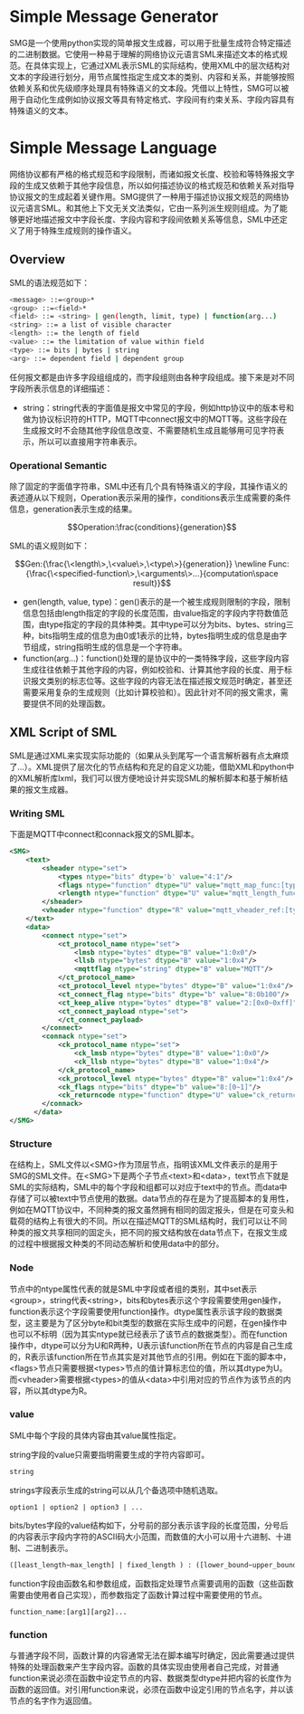 # Simple Message Generator

SMG是一个使用python实现的简单报文生成器，可以用于批量生成符合特定描述的二进制数据。它使用一种易于理解的网络协议元语言SML来描述文本的格式规范。在具体实现上，它通过XML表示SML的实际结构，使用XML中的层次结构对文本的字段进行划分，用节点属性指定生成文本的类别、内容和关系，并能够按照依赖关系和优先级顺序处理具有特殊语义的文本段。凭借以上特性，SMG可以被用于自动化生成例如协议报文等具有特定格式、字段间有约束关系、字段内容具有特殊语义的文本。

# Simple Message Language

网络协议都有严格的格式规范和字段限制，而诸如报文长度、校验和等特殊报文字段的生成又依赖于其他字段信息，所以如何描述协议的格式规范和依赖关系对指导协议报文的生成起着关键作用。SMG提供了一种用于描述协议报文规范的网络协议元语言SML。和其他上下文无关文法类似，它由一系列派生规则组成。为了能够更好地描述报文中字段长度、字段内容和字段间依赖关系等信息，SML中还定义了用于特殊生成规则的操作语义。

## Overview

SML的语法规范如下：

```bash
<message> ::=<group>*
<group> ::=<field>* 
<field> ::= <string> | gen(length, limit, type) | function(arg...)
<string> ::= a list of visible character
<length> ::= the length of field
<value> ::= the limitation of value within field
<type> ::= bits | bytes | string
<arg> ::= dependent field | dependent group
```

任何报文都是由许多字段组组成的，而字段组则由各种字段组成。接下来是对不同字段所表示信息的详细描述：

- string：string代表的字面值是报文中常见的字段，例如http协议中的版本号和做为协议标识符的HTTP，MQTT中connect报文中的MQTT等。这些字段在生成报文时不会随其他字段信息改变、不需要随机生成且能够用可见字符表示，所以可以直接用字符串表示。

### Operational Semantic

除了固定的字面值字符串，SML中还有几个具有特殊语义的字段，其操作语义的表述遵从以下规则，Operation表示采用的操作，conditions表示生成需要的条件信息，generation表示生成的结果。
```math
Operation:\frac{conditions}{generation}
```
SML的语义规则如下：
```math
Gen:{\frac{\<length\>,\<value\>,\<type\>}{generation}}
\newline
Func:{\frac{\<specified-function\>,\<arguments\>...}{computation\space result}}
```

- gen(length, value, type)：gen()表示的是一个被生成规则限制的字段，限制信息包括由length指定的字段的长度范围，由value指定的字段内字符数值范围，由type指定的字段的具体种类。其中type可以分为bits、bytes、string三种，bits指明生成的信息为由0或1表示的比特，bytes指明生成的信息是由字节组成，string指明生成的信息是一个字符串。
- function(arg...)：function()处理的是协议中的一类特殊字段，这些字段内容生成往往依赖于其他字段的内容，例如校验和、计算其他字段的长度、用于标识报文类别的标志位等。这些字段的内容无法在描述报文规范时确定，甚至还需要采用复杂的生成规则（比如计算校验和）。因此针对不同的报文需求，需要提供不同的处理函数。

## XML Script of SML

SML是通过XML来实现实际功能的（如果从头到尾写一个语言解析器有点太麻烦了...）。XML提供了层次化的节点结构和充足的自定义功能，借助XML和python中的XML解析库lxml，我们可以很方便地设计并实现SML的解析脚本和基于解析结果的报文生成器。

### Writing SML

下面是MQTT中connect和connack报文的SML脚本。

```XML
<SMG>
    <text>
        <sheader ntype="set">
            <types ntype="bits" dtype='b' value="4:1"/>
            <flags ntype="function" dtype="U" value="mqtt_map_func:[types]"/>
            <rlength ntype="function" dtype="U" value="mqtt_length_func:[vheader]"/>
        </sheader>
        <vheader ntype="function" dtype="R" value="mqtt_vheader_ref:[types]"/>
    </text>
    <data>
        <connect ntype="set">
            <ct_protocol_name ntype="set">
                <lmsb ntype="bytes" dtype="B" value="1:0x0"/>
                <llsb ntype="bytes" dtype="B" value="1:0x4"/>
                <mqttflag ntype="string" dtype="B" value="MQTT"/>
            </ct_protocol_name>
            <ct_protocol_level ntype="bytes" dtype="B" value="1:0x4"/>
            <ct_connect_flag ntype="bits" dtype="b" value="8:0b100"/>
            <ct_keep_alive ntype="bytes" dtype="B" value="2:[0x0~0xff]"/>
            <ct_connect_payload ntype="set">
            </ct_connect_payload>
        </connect>
        <connack ntype="set">
            <ck_protocol_name ntype="set">
                <ck_lmsb ntype="bytes" dtype="B" value="1:0x0"/>
                <ck_llsb ntype="bytes" dtype="B" value="1:0x4"/>
            </ck_protocol_name>
            <ck_protocol_level ntype="bytes" dtype="B" value="1:0x4"/>
            <ck_flags ntype="bits" dtype="b" value="8:[0~1]"/>
            <ck_returncode ntype="function" dtype="U" value="ck_returncode:[ck_flags]"/>
        </connack>
      </data>
</SMG>
```



### Structure

在结构上，SML文件以\<SMG\>作为顶层节点，指明该XML文件表示的是用于SMG的SML文件。在\<SMG\>下是两个子节点\<text\>和\<data\>，text节点下就是SML的实际结构，SML中的每个字段和组都可以对应于text中的节点。而data中存储了可以被text中节点使用的数据。data节点的存在是为了提高脚本的复用性，例如在MQTT协议中，不同种类的报文虽然拥有相同的固定报头，但是在可变头和载荷的结构上有很大的不同。所以在描述MQTT的SML结构时，我们可以让不同种类的报文共享相同的固定头，把不同的报文结构放在data节点下，在报文生成的过程中根据报文种类的不同动态解析和使用data中的部分。

### Node

节点中的ntype属性代表的就是SML中字段或者组的类别，其中set表示\<group>，string代表\<string>，bits和bytes表示这个字段需要使用gen操作，function表示这个字段需要使用function操作。dtype属性表示该字段的数据类型，这主要是为了区分byte和bit类型的数据在实际生成中的问题，在gen操作中也可以不标明（因为其实ntype就已经表示了该节点的数据类型）。而在function操作中，dtype可以分为U和R两种，U表示该function所在节点的内容是自己生成的，R表示该function所在节点其实是对其他节点的引用。例如在下面的脚本中，\<flags>节点只需要根据\<types>节点的值计算标志位的值，所以其dtype为U。而\<vheader>需要根据\<types>的值从\<data>中引用对应的节点作为该节点的内容，所以其dtype为R。

### value

SML中每个字段的具体内容由其value属性指定。

string字段的value只需要指明需要生成的字符内容即可。

```XML
string
```

strings字段表示生成的string可以从几个备选项中随机选取。

```
option1 | option2 | option3 | ...
```

bits/bytes字段的value结构如下，分号前的部分表示该字段的长度范围，分号后的内容表示字段内字符的ASCII码大小范围，而数值的大小可以用十六进制、十进制、二进制表示。

```xml
([least_length~max_length] | fixed_length ) : ([lower_bound~upper_bound] | fixed_value)
```

function字段由函数名和参数组成，函数指定处理节点需要调用的函数（这些函数需要由使用者自己实现），而参数指定了函数计算过程中需要使用的节点。

```
function_name:[arg1][arg2]...
```

### function

与普通字段不同，函数计算的内容通常无法在脚本编写时确定，因此需要通过提供特殊的处理函数来产生字段内容。函数的具体实现由使用者自己完成，对普通function来说必须在函数中设定节点的内容、数据类型dtype并把内容的长度作为函数的返回值。对引用function来说，必须在函数中设定引用的节点名字，并以该节点的名字作为返回值。
